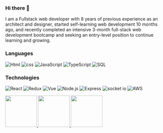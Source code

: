 ### Hi there 👋

I am a Fullstack web developer with 8 years of previous experience as an architect and designer, started self-learning web development 10 months ago, and recently completed an intensive 3-month full-stack web development bootcamp and seeking an entry-level position to continue learning and growing.

### Languages

![Html](https://img.shields.io/badge/-Html5-000?&logo=html5)
![css](https://img.shields.io/badge/-CSS3-000?&logo=css3)
![JavaScript](https://img.shields.io/badge/-JavaScript-000?&logo=JavaScript)
![TypeScript](https://img.shields.io/badge/-TypeScript-000?&logo=TypeScript)
![SQL](https://img.shields.io/badge/-SQL-000?&logo=MySQL)

### Technologies

![React](https://img.shields.io/badge/-React-000?&logo=React)
![Redux](https://img.shields.io/badge/-Redux-000?&logo=Redux)
![Vue](https://img.shields.io/badge/-Vue.js-000?&logo=Vue.js)
![Node.js](https://img.shields.io/badge/-Node.js-000?&logo=node.js)
![Express](https://img.shields.io/badge/-Express-000?&logo=Express)
![socket io](https://img.shields.io/badge/-Socket.io-000?&logo=socket.io)
![AWS](https://img.shields.io/badge/-AWS-000?&logo=Amazon-AWS&logoColor=F90)


<div>

<a href="#">
<img height="100px" src="https://github-readme-stats.vercel.app/api?username=rihan-a&hide_title=true&hide_border=true&show_icons=true&include_all_commits=true&count_private=true&line_height=21" />
<img height="100px" src="https://github-readme-stats.vercel.app/api/top-langs/?username=rihan-a&hide=html&hide_title=true&hide_border=true&layout=compact&langs_count=6&exclude_repo=comp426" />
<img  height="100px" src="https://github-readme-streak-stats.herokuapp.com/?user=rihan-a&" />
</a>

</div>
